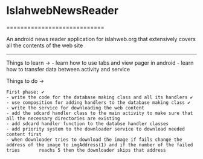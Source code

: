 # IslahwebNewsReader
============================

An android news reader application for islahweb.org that extensively covers all the contents of the web site

**********************************************
Things to learn ->
	- learn how to use tabs and view pager in android
	- learn how to transfer data between activity and service

Things to do ->

	First phase: ✔
	- write the code for the database making class and all its handlers ✔
	- use composition for adding handlers to the database making class ✔
	- write the service for downloading the web content
	- add the sdcard handler class to the main activity to make sure that all the necessary directories are existing
	- add sdcard handler function to the databse handler classes
	- add priority system to the downloader service to download needed content first
	- when downloader tries to download the image if fails change the address of the image to imgAddress(1) and if the number of the failed tries 		reachs 5 then the downloader skips that address 
